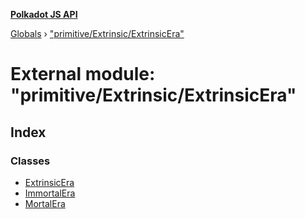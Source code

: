 **[Polkadot JS API](../README.md)**

[Globals](../globals.md) › [&quot;primitive/Extrinsic/ExtrinsicEra&quot;](_primitive_extrinsic_extrinsicera_.md)

# External module: "primitive/Extrinsic/ExtrinsicEra"

## Index

### Classes

* [ExtrinsicEra](../classes/_primitive_extrinsic_extrinsicera_.extrinsicera.md)
* [ImmortalEra](../classes/_primitive_extrinsic_extrinsicera_.immortalera.md)
* [MortalEra](../classes/_primitive_extrinsic_extrinsicera_.mortalera.md)